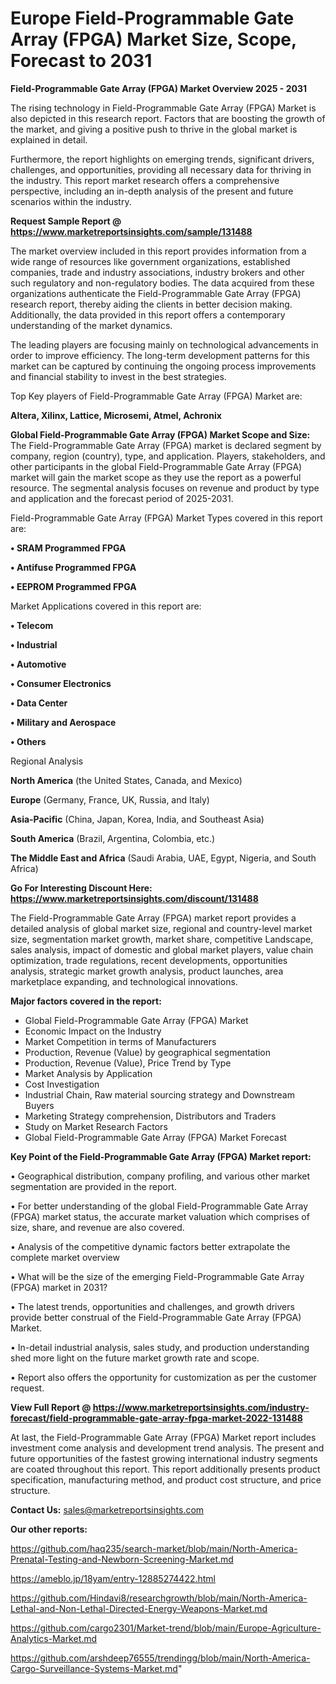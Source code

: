 # Europe Field-Programmable Gate Array (FPGA) Market Size, Scope, Forecast to 2031

<Strong> Field-Programmable Gate Array (FPGA) Market Overview 2025 - 2031</strong>

The rising technology in Field-Programmable Gate Array (FPGA) Market is also depicted in this research report. Factors that are boosting the growth of the market, and giving a positive push to thrive in the global market is explained in detail.

Furthermore, the report highlights on emerging trends, significant drivers, challenges, and opportunities, providing all necessary data for thriving in the industry. This report market research offers a comprehensive perspective, including an in-depth analysis of the present and future scenarios within the industry.

<strong>Request Sample Report @ <a href=https://www.marketreportsinsights.com/sample/131488>https://www.marketreportsinsights.com/sample/131488</a></strong>

The market overview included in this report provides information from a wide range of resources like government organizations, established companies, trade and industry associations, industry brokers and other such regulatory and non-regulatory bodies. The data acquired from these organizations authenticate the Field-Programmable Gate Array (FPGA) research report, thereby aiding the clients in better decision making. Additionally, the data provided in this report offers a contemporary understanding of the market dynamics.

The leading players are focusing mainly on technological advancements in order to improve efficiency. The long-term development patterns for this market can be captured by continuing the ongoing process improvements and financial stability to invest in the best strategies.

Top Key players of Field-Programmable Gate Array (FPGA) Market are:

<strong>Altera, Xilinx, Lattice, Microsemi, Atmel, Achronix</strong>

<strong><b>Global Field-Programmable Gate Array (FPGA) Market Scope and Size:</b></strong>
The Field-Programmable Gate Array (FPGA) market is declared segment by company, region (country), type, and application. Players, stakeholders, and other participants in the global Field-Programmable Gate Array (FPGA) market will gain the market scope as they use the report as a powerful resource. The segmental analysis focuses on revenue and product by type and application and the forecast period of 2025-2031.

Field-Programmable Gate Array (FPGA) Market Types covered in this report are:

<strong>• SRAM Programmed FPGA

• Antifuse Programmed FPGA

• EEPROM Programmed FPGA</strong>

Market Applications covered in this report are:

<strong>• Telecom

• Industrial

• Automotive

• Consumer Electronics

• Data Center

• Military and Aerospace

• Others</strong> 

Regional Analysis

<strong>North America</strong> (the United States, Canada, and Mexico)

<strong>Europe</strong> (Germany, France, UK, Russia, and Italy)

<strong>Asia-Pacific</strong> (China, Japan, Korea, India, and Southeast Asia)

<strong>South America</strong> (Brazil, Argentina, Colombia, etc.)

<strong>The Middle East and Africa</strong> (Saudi Arabia, UAE, Egypt, Nigeria, and South Africa)

<strong>Go For Interesting Discount Here: <a href=https://www.marketreportsinsights.com/discount/131488>https://www.marketreportsinsights.com/discount/131488</a></strong>

The Field-Programmable Gate Array (FPGA) market report provides a detailed analysis of global market size, regional and country-level market size, segmentation market growth, market share, competitive Landscape, sales analysis, impact of domestic and global market players, value chain optimization, trade regulations, recent developments, opportunities analysis, strategic market growth analysis, product launches, area marketplace expanding, and technological innovations.

<strong><b>Major factors covered in the report:</b></strong>
<ul>
  <li>Global Field-Programmable Gate Array (FPGA) Market </li>
  <li>Economic Impact on the Industry</li>
  <li>Market Competition in terms of Manufacturers</li>
  <li>Production, Revenue (Value) by geographical segmentation</li>
  <li>Production, Revenue (Value), Price Trend by Type</li>
  <li>Market Analysis by Application</li>
  <li>Cost Investigation</li>
  <li>Industrial Chain, Raw material sourcing strategy and Downstream Buyers</li>
  <li>Marketing Strategy comprehension, Distributors and Traders</li>
  <li>Study on Market Research Factors</li>
  <li>Global Field-Programmable Gate Array (FPGA) Market Forecast</li>
</ul>

<strong><b>Key Point of the Field-Programmable Gate Array (FPGA) Market report:</b></strong>

• Geographical distribution, company profiling, and various other market segmentation are provided in the report.

• For better understanding of the global Field-Programmable Gate Array (FPGA) market status, the accurate market valuation which comprises of size, share, and revenue are also covered.

• Analysis of the competitive dynamic factors better extrapolate the complete market overview

• What will be the size of the emerging Field-Programmable Gate Array (FPGA) market in 2031?

• The latest trends, opportunities and challenges, and growth drivers provide better construal of the Field-Programmable Gate Array (FPGA) Market.

• In-detail industrial analysis, sales study, and production understanding shed more light on the future market growth rate and scope.

• Report also offers the opportunity for customization as per the customer request.

<strong><b>View Full Report @ <a href=https://www.marketreportsinsights.com/industry-forecast/field-programmable-gate-array-fpga-market-2022-131488>https://www.marketreportsinsights.com/industry-forecast/field-programmable-gate-array-fpga-market-2022-131488</a></b></strong>


At last, the Field-Programmable Gate Array (FPGA) Market report includes investment come analysis and development trend analysis. The present and future opportunities of the fastest growing international industry segments are coated throughout this report. This report additionally presents product specification, manufacturing method, and product cost structure, and price structure.

<strong>Contact Us:</strong>
sales@marketreportsinsights.com

<strong>Our other reports:</strong>

<a href=https://github.com/haq235/search-market/blob/main/North-America-Prenatal-Testing-and-Newborn-Screening-Market.md>https://github.com/haq235/search-market/blob/main/North-America-Prenatal-Testing-and-Newborn-Screening-Market.md</a>

<a href=https://ameblo.jp/18yam/entry-12885274422.html>https://ameblo.jp/18yam/entry-12885274422.html</a>

<a href=https://github.com/Hindavi8/researchgrowth/blob/main/North-America-Lethal-and-Non-Lethal-Directed-Energy-Weapons-Market.md>https://github.com/Hindavi8/researchgrowth/blob/main/North-America-Lethal-and-Non-Lethal-Directed-Energy-Weapons-Market.md</a>

<a href=https://github.com/cargo2301/Market-trend/blob/main/Europe-Agriculture-Analytics-Market.md>https://github.com/cargo2301/Market-trend/blob/main/Europe-Agriculture-Analytics-Market.md</a>

<a href=https://github.com/arshdeep76555/trendingg/blob/main/North-America-Cargo-Surveillance-Systems-Market.md>https://github.com/arshdeep76555/trendingg/blob/main/North-America-Cargo-Surveillance-Systems-Market.md</a>"
